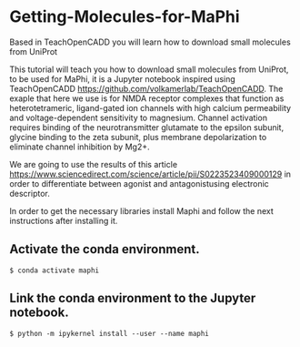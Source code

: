 # Getting-Molecules-for-MaPhi
Based in TeachOpenCADD you will learn how to download small molecules from UniProt

This tutorial will teach you how to download small molecules from UniProt, to be used for MaPhi, it is a Jupyter notebook inspired using TeachOpenCADD https://github.com/volkamerlab/TeachOpenCADD. The exaple that here we use is for  NMDA receptor complexes that function as heterotetrameric, ligand-gated ion channels with high calcium permeability and voltage-dependent sensitivity to magnesium. Channel activation requires binding of the neurotransmitter glutamate to the epsilon subunit, glycine binding to the zeta subunit, plus membrane depolarization to eliminate channel inhibition by Mg2+.

We are going to use the results of this article https://www.sciencedirect.com/science/article/pii/S0223523409000129 in order to differentiate between agonist and antagonistusing electronic descriptor.

In order to get the necessary libraries install Maphi and follow the next instructions after installing it.


## Activate the conda environment.

```
$ conda activate maphi
```

## Link the conda environment to the Jupyter notebook.

```
$ python -m ipykernel install --user --name maphi
```


